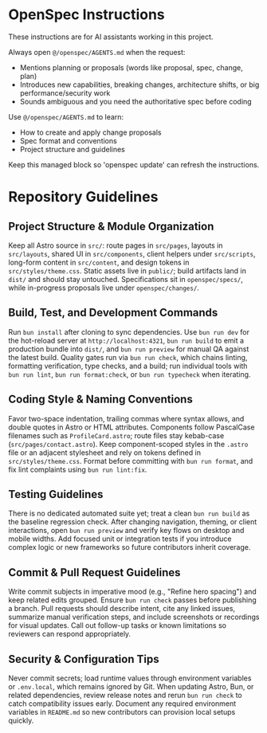 <!-- OPENSPEC:START -->
# OpenSpec Instructions

These instructions are for AI assistants working in this project.

Always open `@/openspec/AGENTS.md` when the request:
- Mentions planning or proposals (words like proposal, spec, change, plan)
- Introduces new capabilities, breaking changes, architecture shifts, or big performance/security work
- Sounds ambiguous and you need the authoritative spec before coding

Use `@/openspec/AGENTS.md` to learn:
- How to create and apply change proposals
- Spec format and conventions
- Project structure and guidelines

Keep this managed block so 'openspec update' can refresh the instructions.

<!-- OPENSPEC:END -->

# Repository Guidelines

## Project Structure & Module Organization

Keep all Astro source in `src/`: route pages in `src/pages`, layouts in `src/layouts`, shared UI in `src/components`, client helpers under `src/scripts`, long-form content in `src/content`, and design tokens in `src/styles/theme.css`. Static assets live in `public/`; build artifacts land in `dist/` and should stay untouched. Specifications sit in `openspec/specs/`, while in-progress proposals live under `openspec/changes/`.

## Build, Test, and Development Commands

Run `bun install` after cloning to sync dependencies. Use `bun run dev` for the hot-reload server at `http://localhost:4321`, `bun run build` to emit a production bundle into `dist/`, and `bun run preview` for manual QA against the latest build. Quality gates run via `bun run check`, which chains linting, formatting verification, type checks, and a build; run individual tools with `bun run lint`, `bun run format:check`, or `bun run typecheck` when iterating.

## Coding Style & Naming Conventions

Favor two-space indentation, trailing commas where syntax allows, and double quotes in Astro or HTML attributes. Components follow PascalCase filenames such as `ProfileCard.astro`; route files stay kebab-case (`src/pages/contact.astro`). Keep component-scoped styles in the `.astro` file or an adjacent stylesheet and rely on tokens defined in `src/styles/theme.css`. Format before committing with `bun run format`, and fix lint complaints using `bun run lint:fix`.

## Testing Guidelines

There is no dedicated automated suite yet; treat a clean `bun run build` as the baseline regression check. After changing navigation, theming, or client interactions, open `bun run preview` and verify key flows on desktop and mobile widths. Add focused unit or integration tests if you introduce complex logic or new frameworks so future contributors inherit coverage.

## Commit & Pull Request Guidelines

Write commit subjects in imperative mood (e.g., "Refine hero spacing") and keep related edits grouped. Ensure `bun run check` passes before publishing a branch. Pull requests should describe intent, cite any linked issues, summarize manual verification steps, and include screenshots or recordings for visual updates. Call out follow-up tasks or known limitations so reviewers can respond appropriately.

## Security & Configuration Tips

Never commit secrets; load runtime values through environment variables or `.env.local`, which remains ignored by Git. When updating Astro, Bun, or related dependencies, review release notes and rerun `bun run check` to catch compatibility issues early. Document any required environment variables in `README.md` so new contributors can provision local setups quickly.
